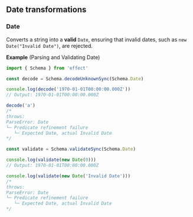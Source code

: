 ## Date transformations

### Date

Converts a string into a **valid** `Date`, ensuring that invalid dates, such as `new Date("Invalid Date")`, are rejected.

**Example** (Parsing and Validating Date)

```ts twoslash
import { Schema } from 'effect'

const decode = Schema.decodeUnknownSync(Schema.Date)

console.log(decode('1970-01-01T00:00:00.000Z'))
// Output: 1970-01-01T00:00:00.000Z

decode('a')
/*
throws:
ParseError: Date
└─ Predicate refinement failure
   └─ Expected Date, actual Invalid Date
*/

const validate = Schema.validateSync(Schema.Date)

console.log(validate(new Date(0)))
// Output: 1970-01-01T00:00:00.000Z

console.log(validate(new Date('Invalid Date')))
/*
throws:
ParseError: Date
└─ Predicate refinement failure
   └─ Expected Date, actual Invalid Date
*/
```
